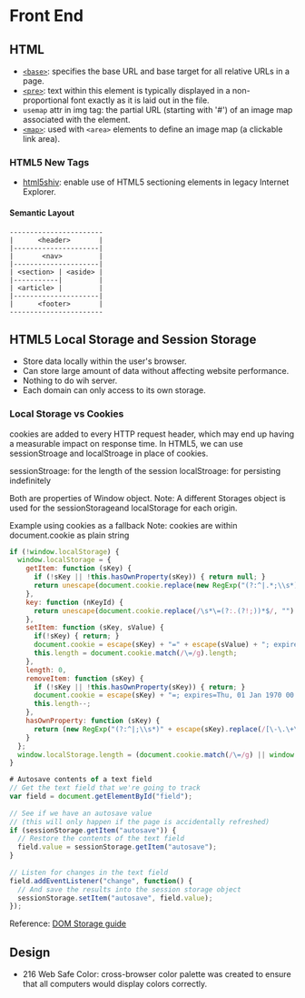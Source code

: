 # Front End

## HTML
* [`<base>`](https://developer.mozilla.org/en-US/docs/Web/HTML/Element/base): specifies the base URL and base target for all relative URLs in a page.
* [`<pre>`](https://developer.mozilla.org/en-US/docs/Web/HTML/Element/pre): text within this element is typically displayed in a non-proportional font exactly as it is laid out in the file.
* `usemap` attr in img tag: the partial URL (starting with '#') of an image map associated with the element.
* [`<map>`](https://developer.mozilla.org/en-US/docs/Web/HTML/Element/map): used with `<area>` elements to define an image map (a clickable link area).

### HTML5 New Tags
* [html5shiv](https://github.com/aFarkas/html5shiv/): enable use of HTML5 sectioning elements in legacy Internet Explorer.

#### Semantic Layout
```
-----------------------
|      <header>       |
|---------------------|
|       <nav>         |
|---------------------|
| <section> | <aside> |
|-----------|         |
| <article> |         |
|---------------------|
|      <footer>       |
-----------------------
```

## HTML5 Local Storage and Session Storage
* Store data locally within the user's browser.
* Can store large amount of data without affecting website performance.
* Nothing to do wih server.
* Each domain can only access to its own storage.

### Local Storage vs Cookies
cookies are added to every HTTP request header, which may end up having a measurable impact on response time.
In HTML5, we can use sessionStroage and localStroage in place of cookies.

sessionStroage: for the length of the session
localStroage: for persisting indefinitely

Both are properties of Window object.
Note: A different Storages object is used for the sessionStorageand localStorage for each origin.

Example using cookies as a fallback
Note: cookies are within document.cookie as plain string

``` javascript
if (!window.localStorage) {
  window.localStorage = {
    getItem: function (sKey) {
      if (!sKey || !this.hasOwnProperty(sKey)) { return null; }
      return unescape(document.cookie.replace(new RegExp("(?:^|.*;\\s*)" + escape(sKey).replace(/[\-\.\+\*]/g, "\\$&") + "\\s*\\=\\s*((?:[^;](?!;))*[^;]?).*"), "$1"));
    },
    key: function (nKeyId) {
      return unescape(document.cookie.replace(/\s*\=(?:.(?!;))*$/, "").split(/\s*\=(?:[^;](?!;))*[^;]?;\s*/)[nKeyId]);
    },
    setItem: function (sKey, sValue) {
      if(!sKey) { return; }
      document.cookie = escape(sKey) + "=" + escape(sValue) + "; expires=Tue, 19 Jan 2038 03:14:07 GMT; path=/";
      this.length = document.cookie.match(/\=/g).length;
    },
    length: 0,
    removeItem: function (sKey) {
      if (!sKey || !this.hasOwnProperty(sKey)) { return; }
      document.cookie = escape(sKey) + "=; expires=Thu, 01 Jan 1970 00:00:00 GMT; path=/";
      this.length--;
    },
    hasOwnProperty: function (sKey) {
      return (new RegExp("(?:^|;\\s*)" + escape(sKey).replace(/[\-\.\+\*]/g, "\\$&") + "\\s*\\=")).test(document.cookie);
    }
  };
  window.localStorage.length = (document.cookie.match(/\=/g) || window.localStorage).length;
}

# Autosave contents of a text field
// Get the text field that we're going to track
var field = document.getElementById("field");
 
// See if we have an autosave value
// (this will only happen if the page is accidentally refreshed)
if (sessionStorage.getItem("autosave")) {
  // Restore the contents of the text field
  field.value = sessionStorage.getItem("autosave");
}
 
// Listen for changes in the text field
field.addEventListener("change", function() {
  // And save the results into the session storage object
  sessionStorage.setItem("autosave", field.value);
});
```

Reference: [DOM Storage guide](https://developer.mozilla.org/en-US/docs/Web/Guide/API/DOM/Storage)


## Design
* 216 Web Safe Color: cross-browser color palette was created to ensure that all computers would display colors correctly.
